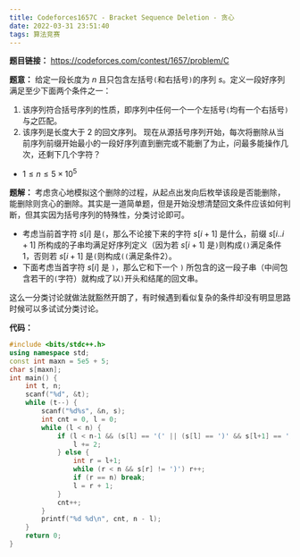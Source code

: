 ```yaml
---
title: Codeforces1657C - Bracket Sequence Deletion - 贪心
date: 2022-03-31 23:51:40
tags: 算法竞赛
---
```

**题目链接：** https://codeforces.com/contest/1657/problem/C

**题意：** 给定一段长度为 $n$ 且只包含左括号`(`和右括号`)`的序列 $s$。定义一段好序列满足至少下面两个条件之一：
1. 该序列符合括号序列的性质，即序列中任何一个一个左括号`(`均有一个右括号`)`与之匹配。
2. 该序列是长度大于 $2$ 的回文序列。
现在从源括号序列开始，每次将删除从当前序列前缀开始最小的一段好序列直到删完或不能删了为止，问最多能操作几次，还剩下几个字符？
- $1\le n\le 5\times 10^5$

**题解：** 考虑贪心地模拟这个删除的过程，从起点出发向后枚举该段是否能删除，能删除则贪心的删除。其实是一道简单题，但是开始没想清楚回文条件应该如何判断，但其实因为括号序列的特殊性，分类讨论即可。
- 考虑当前首字符 $s[i]$ 是`(`，那么不论接下来的字符 $s[i+1]$ 是什么，前缀 $s[i..i+1]$ 所构成的子串均满足好序列定义（因为若 $s[i+1]$ 是`)`则构成`()`满足条件1，否则若 $s[i+1]$ 是`(`则构成`((`满足条件2）。
- 下面考虑当首字符 $s[i]$ 是 `)`，那么它和下一个 `)` 所包含的这一段子串（中间包含若干的`(`字符）就构成了以`)`开头和结尾的回文串。

这么一分类讨论就做法就豁然开朗了，有时候遇到看似复杂的条件却没有明显思路时候可以多试试分类讨论。

**代码：**
```c++
#include <bits/stdc++.h>
using namespace std;
const int maxn = 5e5 + 5;
char s[maxn];
int main() {
	int t, n;
	scanf("%d", &t);
	while (t--) {
		scanf("%d%s", &n, s);
		int cnt = 0, l = 0;
		while (l < n) {
			if (l < n-1 && (s[l] == '(' || (s[l] == ')' && s[l+1] == ')'))) {
				l += 2;
			} else {
				int r = l+1;
				while (r < n && s[r] != ')') r++;
				if (r == n) break;
				l = r + 1;
			}
			cnt++;
		}
		printf("%d %d\n", cnt, n - l);
	}
	return 0;
}
```